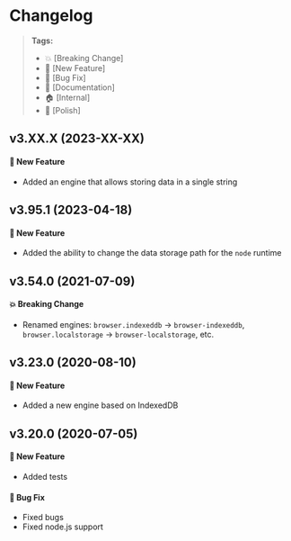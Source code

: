 Changelog
=========

> **Tags:**
> - :boom:       [Breaking Change]
> - :rocket:     [New Feature]
> - :bug:        [Bug Fix]
> - :memo:       [Documentation]
> - :house:      [Internal]
> - :nail_care:  [Polish]

## v3.XX.X (2023-XX-XX)

#### :rocket: New Feature

* Added an engine that allows storing data in a single string

## v3.95.1 (2023-04-18)

#### :rocket: New Feature

* Added the ability to change the data storage path for the `node` runtime

## v3.54.0 (2021-07-09)

#### :boom: Breaking Change

* Renamed engines: `browser.indexeddb` -> `browser-indexeddb`, `browser.localstorage` -> `browser-localstorage`, etc.

## v3.23.0 (2020-08-10)

#### :rocket: New Feature

* Added a new engine based on IndexedDB

## v3.20.0 (2020-07-05)

#### :rocket: New Feature

* Added tests

#### :bug: Bug Fix

* Fixed bugs
* Fixed node.js support
